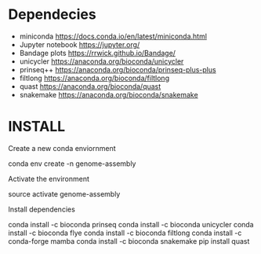 # Dependecies

- miniconda https://docs.conda.io/en/latest/miniconda.html
- Jupyter notebook https://jupyter.org/
- Bandage plots https://rrwick.github.io/Bandage/
- unicycler https://anaconda.org/bioconda/unicycler
- prinseq++ https://anaconda.org/bioconda/prinseq-plus-plus
- filtlong https://anaconda.org/bioconda/filtlong
- quast https://anaconda.org/bioconda/quast
- snakemake https://anaconda.org/bioconda/snakemake


# INSTALL 

Create a new conda enviornment 

  conda env create -n genome-assembly

Activate the environment 

  source activate genome-assembly
  
Install dependencies 

  conda install -c bioconda prinseq
  conda install -c bioconda unicycler
  conda install -c bioconda flye
  conda install -c bioconda filtlong
  conda install -c conda-forge mamba
  conda install -c bioconda snakemake
  pip install quast
